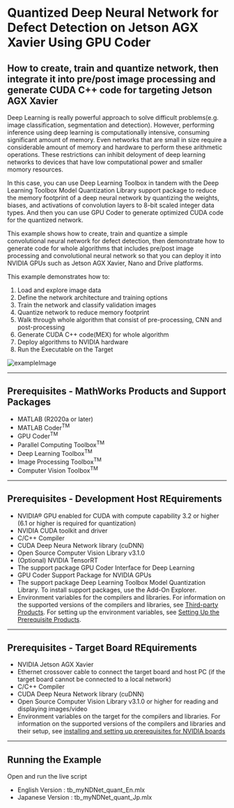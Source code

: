 # Quantized Deep Neural Network for Defect Detection on Jetson AGX Xavier Using GPU Coder
## How to create, train and quantize network, then integrate it into pre/post image processing and generate CUDA C++ code for targeting Jetson AGX Xavier

Deep Learning is really powerful approach to solve difficult problems(e.g. image classification, segmentation and detection). However, performing inference using deep learning is computationally intensive, consuming significant amount of memory. Even networks that are small in size require a considerable amount of memory and hardware to perform these arithmetic operations. These restrictions can inhibit deloyment of deep learning networks to devices that have low computational power and smaller momory resources.

In this case, you can use Deep Learning Toolbox in tandem with the Deep Learning Toolbox Model Quantization Library support package to reduce the memory footprint of a deep neural network by quantizing the weights, biases, and activations of convolution layers to 8-bit scaled integer data types. And then you can use GPU Coder to generate optimized CUDA code for the quantized network.

This example shows how to create, train and quantize a simple convolutional neural network for defect detection, then demonstrate how to generate code for whole algorithms that includes pre/post image processing and convolutional neural network so that you can deploy it into NVIDIA GPUs such as Jetson AGX Xavier, Nano and Drive platforms.

This example demonstrates how to:
1. Load and explore image data
1. Define the network architecture and training options
1. Train the network and classify validation images
1. Quantize network to reduce memory footprint
1. Walk through whole algorithm that consist of pre-processing, CNN and post-processing
1. Generate CUDA C++ code(MEX) for whole algorithm
1. Deploy algorithms to NVIDIA hardware
1. Run the Executable on the Target

![exampleImage](https://user-images.githubusercontent.com/63379838/85224490-c881b000-b405-11ea-9743-5942cf152850.png)

--------------------------------------------------------------------------------

## Prerequisites - MathWorks Products and Support Packages

- MATLAB (R2020a or later)
- MATLAB Coder<sup>TM</sup>
- GPU Coder<sup>TM</sup>
- Parallel Computing Toolbox<sup>TM</sup>
- Deep Learning Toolbox<sup>TM</sup>
- Image Processing Toolbox<sup>TM</sup>
- Computer Vision Toolbox<sup>TM</sup>

--------------------------------------------------------------------------------

## Prerequisites - Development Host REquirements

- NVIDIA® GPU enabled for CUDA with compute capability 3.2 or higher (6.1 or higher is required for quantization)
- NVIDIA CUDA toolkit and driver
- C/C++ Compiler 
- CUDA Deep Neura Network library (cuDNN)
- Open Source Computer Vision Library v3.1.0
- (Optional) NVIDIA TensorRT
- The support package GPU Coder Interface for Deep Learning
- GPU Coder Support Package for NVIDIA GPUs
- The support package Deep Learning Toolbox Model Quantization Library. To install support packages, use the Add-On Explorer.
- Environment variables for the compilers and libraries. For information on the supported versions of the compilers and libraries, see [Third-party Products](https://jp.mathworks.com/help/gpucoder/gs/install-prerequisites.html). For setting up the environment variables, see [Setting Up the Prerequisite Products](https://jp.mathworks.com/help/gpucoder/gs/setting-up-the-toolchain.html).

--------------------------------------------------------------------------------

## Prerequisites - Target Board REquirements

- NVIDIA Jetson AGX Xavier
- Ethernet crossover cable to connect the target board and host PC (if the target board cannot be connected to a local network)
- C/C++ Compiler 
- CUDA Deep Neura Network library (cuDNN)
- Open Source Computer Vision Library v3.1.0 or higher for reading and displaying images/video
- Environment variables on the target for the compilers and libraries. 
For information on the supported versions of the compilers and libraries and their setup, see [installing and setting up prerequisites for NVIDIA boards](https://www.mathworks.com/help/supportpkg/nvidia/ug/install-and-setup-prerequisites.html)

--------------------------------------------------------------------------------

## Running the Example
Open and run the live script 
- English Version : tb_myNDNet_quant_En.mlx
- Japanese Version : tb_myNDNet_quant_Jp.mlx
